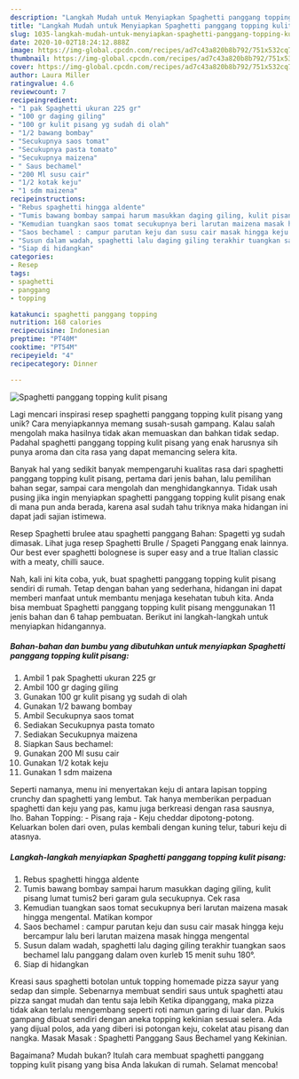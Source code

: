 ```yaml
---
description: "Langkah Mudah untuk Menyiapkan Spaghetti panggang topping kulit pisang, Enak"
title: "Langkah Mudah untuk Menyiapkan Spaghetti panggang topping kulit pisang, Enak"
slug: 1035-langkah-mudah-untuk-menyiapkan-spaghetti-panggang-topping-kulit-pisang-enak
date: 2020-10-02T18:24:12.888Z
image: https://img-global.cpcdn.com/recipes/ad7c43a820b8b792/751x532cq70/spaghetti-panggang-topping-kulit-pisang-foto-resep-utama.jpg
thumbnail: https://img-global.cpcdn.com/recipes/ad7c43a820b8b792/751x532cq70/spaghetti-panggang-topping-kulit-pisang-foto-resep-utama.jpg
cover: https://img-global.cpcdn.com/recipes/ad7c43a820b8b792/751x532cq70/spaghetti-panggang-topping-kulit-pisang-foto-resep-utama.jpg
author: Laura Miller
ratingvalue: 4.6
reviewcount: 7
recipeingredient:
- "1 pak Spaghetti ukuran 225 gr"
- "100 gr daging giling"
- "100 gr kulit pisang yg sudah di olah"
- "1/2 bawang bombay"
- "Secukupnya saos tomat"
- "Secukupnya pasta tomato"
- "Secukupnya maizena"
- " Saus bechamel"
- "200 Ml susu cair"
- "1/2 kotak keju"
- "1 sdm maizena"
recipeinstructions:
- "Rebus spaghetti hingga aldente"
- "Tumis bawang bombay sampai harum masukkan daging giling, kulit pisang lumat tumis2 beri garam gula secukupnya. Cek rasa"
- "Kemudian tuangkan saos tomat secukupnya beri larutan maizena masak hingga mengental. Matikan kompor"
- "Saos bechamel : campur parutan keju dan susu cair masak hingga keju bercampur lalu beri larutan maizena masak hingga mengental"
- "Susun dalam wadah, spaghetti lalu daging giling terakhir tuangkan saos bechamel lalu panggang dalam oven kurleb 15 menit suhu 180°."
- "Siap di hidangkan"
categories:
- Resep
tags:
- spaghetti
- panggang
- topping

katakunci: spaghetti panggang topping 
nutrition: 168 calories
recipecuisine: Indonesian
preptime: "PT40M"
cooktime: "PT54M"
recipeyield: "4"
recipecategory: Dinner

---
```



![Spaghetti panggang topping kulit pisang](https://img-global.cpcdn.com/recipes/ad7c43a820b8b792/751x532cq70/spaghetti-panggang-topping-kulit-pisang-foto-resep-utama.jpg)

Lagi mencari inspirasi resep spaghetti panggang topping kulit pisang yang unik? Cara menyiapkannya memang susah-susah gampang. Kalau salah mengolah maka hasilnya tidak akan memuaskan dan bahkan tidak sedap. Padahal spaghetti panggang topping kulit pisang yang enak harusnya sih punya aroma dan cita rasa yang dapat memancing selera kita.

Banyak hal yang sedikit banyak mempengaruhi kualitas rasa dari spaghetti panggang topping kulit pisang, pertama dari jenis bahan, lalu pemilihan bahan segar, sampai cara mengolah dan menghidangkannya. Tidak usah pusing jika ingin menyiapkan spaghetti panggang topping kulit pisang enak di mana pun anda berada, karena asal sudah tahu triknya maka hidangan ini dapat jadi sajian istimewa.

Resep Spaghetti brulee atau spaghetti panggang Bahan: Spagetti yg sudah dimasak. Lihat juga resep Spaghetti Brulle / Spageti Panggang enak lainnya. Our best ever spaghetti bolognese is super easy and a true Italian classic with a meaty, chilli sauce.


Nah, kali ini kita coba, yuk, buat spaghetti panggang topping kulit pisang sendiri di rumah. Tetap dengan bahan yang sederhana, hidangan ini dapat memberi manfaat untuk membantu menjaga kesehatan tubuh kita. Anda bisa membuat Spaghetti panggang topping kulit pisang menggunakan 11 jenis bahan dan 6 tahap pembuatan. Berikut ini langkah-langkah untuk menyiapkan hidangannya.

<!--inarticleads1-->

##### Bahan-bahan dan bumbu yang dibutuhkan untuk menyiapkan Spaghetti panggang topping kulit pisang:

1. Ambil 1 pak Spaghetti ukuran 225 gr
1. Ambil 100 gr daging giling
1. Gunakan 100 gr kulit pisang yg sudah di olah
1. Gunakan 1/2 bawang bombay
1. Ambil Secukupnya saos tomat
1. Sediakan Secukupnya pasta tomato
1. Sediakan Secukupnya maizena
1. Siapkan  Saus bechamel:
1. Gunakan 200 Ml susu cair
1. Gunakan 1/2 kotak keju
1. Gunakan 1 sdm maizena


Seperti namanya, menu ini menyertakan keju di antara lapisan topping crunchy dan spaghetti yang lembut. Tak hanya memberikan perpaduan spaghetti dan keju yang pas, kamu juga berkreasi dengan rasa sausnya, lho. Bahan Topping: - Pisang raja - Keju cheddar dipotong-potong. Keluarkan bolen dari oven, pulas kembali dengan kuning telur, taburi keju di atasnya. 

<!--inarticleads2-->

##### Langkah-langkah menyiapkan Spaghetti panggang topping kulit pisang:

1. Rebus spaghetti hingga aldente
1. Tumis bawang bombay sampai harum masukkan daging giling, kulit pisang lumat tumis2 beri garam gula secukupnya. Cek rasa
1. Kemudian tuangkan saos tomat secukupnya beri larutan maizena masak hingga mengental. Matikan kompor
1. Saos bechamel : campur parutan keju dan susu cair masak hingga keju bercampur lalu beri larutan maizena masak hingga mengental
1. Susun dalam wadah, spaghetti lalu daging giling terakhir tuangkan saos bechamel lalu panggang dalam oven kurleb 15 menit suhu 180°.
1. Siap di hidangkan


Kreasi saus spaghetti botolan untuk topping homemade pizza sayur yang sedap dan simple. Sebenarnya membuat sendiri saus untuk spaghetti atau pizza sangat mudah dan tentu saja lebih Ketika dipanggang, maka pizza tidak akan terlalu mengembang seperti roti namun garing di luar dan. Pukis gampang dibuat sendiri dengan aneka topping kekinian sesuai selera. Ada yang dijual polos, ada yang diberi isi potongan keju, cokelat atau pisang dan nangka. Masak Masak : Spaghetti Panggang Saus Bechamel yang Kekinian. 

Bagaimana? Mudah bukan? Itulah cara membuat spaghetti panggang topping kulit pisang yang bisa Anda lakukan di rumah. Selamat mencoba!
